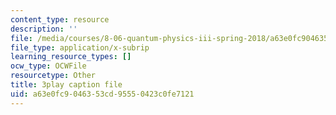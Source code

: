 ```yaml
---
content_type: resource
description: ''
file: /media/courses/8-06-quantum-physics-iii-spring-2018/a63e0fc9046353cd95550423c0fe7121_pgEFvhkEp-c.srt
file_type: application/x-subrip
learning_resource_types: []
ocw_type: OCWFile
resourcetype: Other
title: 3play caption file
uid: a63e0fc9-0463-53cd-9555-0423c0fe7121
---
```

